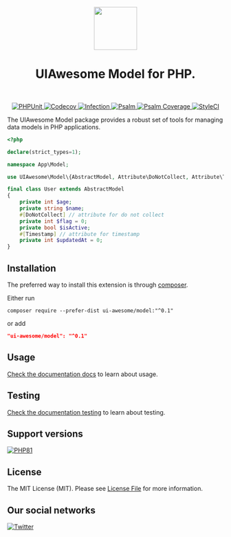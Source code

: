 <p align="center">
    <a href="https://github.com/ui-awesome/model" target="_blank">
        <img src="https://avatars.githubusercontent.com/u/103309199?s%25253D400%252526u%25253Dca3561c692f53ed7eb290d3bb226a2828741606f%252526v%25253D4" height="100px">
    </a>
    <h1 align="center">UIAwesome Model for PHP.</h1>
    <br>
</p>

<p align="center">
    <a href="https://github.com/ui-awesome/model/actions/workflows/build.yml" target="_blank">
        <img src="https://github.com/ui-awesome/model/actions/workflows/build.yml/badge.svg" alt="PHPUnit">
    </a>
    <a href="https://codecov.io/gh/ui-awesome/model" target="_blank">
        <img src="https://codecov.io/gh/ui-awesome/model/branch/main/graph/badge.svg?token=CEBVCYZNQK" alt="Codecov">
    </a>
    <a href="https://dashboard.stryker-mutator.io/reports/github.com/ui-awesome/model/main" target="_blank">
        <img src="https://img.shields.io/endpoint?style=flat&url=https%3A%2F%2Fbadge-api.stryker-mutator.io%2Fgithub.com%2Fphp-forge%2Fmodel%2Fmain" alt="Infection">
    </a>
    <a href="https://github.com/ui-awesome/model/actions/workflows/static.yml" target="_blank">
        <img src="https://github.com/ui-awesome/model/actions/workflows/static.yml/badge.svg" alt="Psalm">
    </a>
    <a href="https://shepherd.dev/github/ui-awesome/model" target="_blank">
        <img src="https://shepherd.dev/github/ui-awesome/model/coverage.svg" alt="Psalm Coverage">
    </a>
    <a href="https://github.styleci.io/repos/508386132?branch=main">
        <img src="https://github.styleci.io/repos/508386132/shield?branch=main" alt="StyleCI">
    </a>
</p>

The UIAwesome Model package provides a robust set of tools for managing data models in PHP applications.

```php
<?php

declare(strict_types=1);

namespace App\Model;

use UIAwesome\Model\{AbstractModel, Attribute\DoNotCollect, Attribute\Timestamp};

final class User extends AbstractModel
{
    private int $age;
    private string $name;
    #[DoNotCollect] // attribute for do not collect
    private int $flag = 0;
    private bool $isActive;
    #[Timestamp] // attribute for timestamp
    private int $updatedAt = 0;
}
```

## Installation

The preferred way to install this extension is through [composer](https://getcomposer.org/download/).

Either run

```shell
composer require --prefer-dist ui-awesome/model:"^0.1"
```

or add

```json
"ui-awesome/model": "^0.1"
```

## Usage

[Check the documentation docs](docs/README.md) to learn about usage.

## Testing

[Check the documentation testing](docs/testing.md) to learn about testing.

## Support versions

[![PHP81](https://img.shields.io/badge/PHP-%3E%3D8.1-787CB5)](https://www.php.net/releases/8.1/en.php)

## License

The MIT License (MIT). Please see [License File](LICENSE) for more information.

## Our social networks

[![Twitter](https://img.shields.io/badge/twitter-follow-1DA1F2?logo=twitter&logoColor=1DA1F2&labelColor=555555?style=flat)](https://twitter.com/Terabytesoftw)
